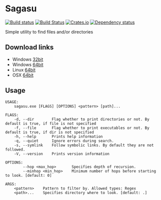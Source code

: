# Sagasu

[![Build status](https://ci.appveyor.com/api/projects/status/tm9rhcfsx0qv4y70/branch/master?svg=true)](https://ci.appveyor.com/project/DoumanAsh/sagasu/branch/master)
[![Build Status](https://travis-ci.org/DoumanAsh/sagasu.svg?branch=master)](https://travis-ci.org/DoumanAsh/sagasu)
[![Crates.io](https://img.shields.io/crates/v/sagasu.svg)](https://crates.io/crates/sagasu)
[![Dependency status](https://deps.rs/crate/sagasu/0.1.0/status.svg)](https://deps.rs/crate/sagasu)

Simple utility to find files and/or directories

## Download links

* Windows [32bit](https://github.com/DoumanAsh/sagasu/releases/download/0.1.0/sagasu-0.1.0-i686-pc-windows-msvc.zip)
* Windows [64bit](https://github.com/DoumanAsh/sagasu/releases/download/0.1.0/sagasu-0.1.0-x86_64-pc-windows-msvc.zip)
* Linux [64bit](https://github.com/DoumanAsh/sagasu/releases/download/0.1.0/sagasu-0.1.0-x86_64-unknown-linux-gnu.zip)
* OSX [64bit](https://github.com/DoumanAsh/sagasu/releases/download/0.1.0/sagasu-0.1.0-x86_64-apple-darwin.zip)

## Usage

```
USAGE:
    sagasu.exe [FLAGS] [OPTIONS] <pattern> [path]...

FLAGS:
    -d, --dir        Flag whether to print directories or not. By default is true, if file is not specified
    -f, --file       Flag whether to print executables or not. By default is true, if dir is not specified
    -h, --help       Prints help information
    -q, --quiet      Ignore errors during search.
    -s, --symlink    Follow symbolic links. By default they are not followed.
    -V, --version    Prints version information

OPTIONS:
        --hop <max_hop>       Specifies depth of recursion.
        --minhop <min_hop>    Minimum number of hops before starting to look. [default: 0]

ARGS:
    <pattern>    Pattern to filter by. Allowed types: Regex
    <path>...    Specifies directory where to look. [default: .]
```
